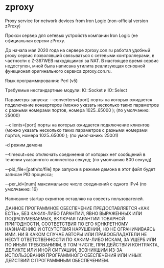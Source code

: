 # zproxy
Proxy service for network devices from Iron Logic (non-official version zProxy)

Прокси сервер для сетевых устройств компании Iron Logic (не официальная версяи zProxy.

До начала мая 2020 года на сервере zproxy.con.ru работал удобный proxy сервис позволявший связываться с сетевыми контроллерами, в частности с Z-397WEB находящимся за NAT. В настоящее время сервис недоступен, мной была написана утилита реализующая основной функционал оригинального сервиса zproxy.con.ru.

Язык программирования: Perl (v5)

Требуемые нестандартные модули: IO::Socket и IO::Select

Параметры запуска: 
  --converters=[port]
    порты на которых ожидается подключение конвертеров (можно указать несколько таких параметров с разными номерами портов, номера 1025..65000 );
    (по умолчанию: 25000)
    
  --clients=[port]
    порты на которых ожидается подключение клиентов (можно указать несколько таких параметров с разными номерами портов, номера 1025..65000 );
    (по умолчанию: 25001)
    
  -d 
    режим демона
  
  --timeout=sec
    отключать соединения от которых нет сообщений в течении указаннгого количества секунд;
    (по умолчанию 800 секунд)
    
  --pid_file=[path/to/file]
    при запуске в режиме демона в этот файл будет записан PID процесса;
    
  --per_id=[num]
    максимальное число соединений с одного IPv4
    (по умолчанию: 16)
    
Написание startup скриптов оставляю на совесть пользователей.

ДАННОЕ ПРОГРАММНОЕ ОБЕСПЕЧЕНИЕ ПРЕДОСТАВЛЯЕТСЯ «КАК ЕСТЬ», БЕЗ КАКИХ-ЛИБО ГАРАНТИЙ, ЯВНО ВЫРАЖЕННЫХ ИЛИ ПОДРАЗУМЕВАЕМЫХ, ВКЛЮЧАЯ ГАРАНТИИ ТОВАРНОЙ ПРИГОДНОСТИ, СООТВЕТСТВИЯ ПО ЕГО КОНКРЕТНОМУ НАЗНАЧЕНИЮ И ОТСУТСТВИЯ НАРУШЕНИЙ, НО НЕ ОГРАНИЧИВАЯСЬ ИМИ. НИ В КАКОМ СЛУЧАЕ АВТОРЫ ИЛИ ПРАВООБЛАДАТЕЛИ НЕ НЕСУТ ОТВЕТСТВЕННОСТИ ПО КАКИМ-ЛИБО ИСКАМ, ЗА УЩЕРБ ИЛИ ПО ИНЫМ ТРЕБОВАНИЯМ, В ТОМ ЧИСЛЕ, ПРИ ДЕЙСТВИИ КОНТРАКТА, ДЕЛИКТЕ ИЛИ ИНОЙ СИТУАЦИИ, ВОЗНИКШИМ ИЗ-ЗА ИСПОЛЬЗОВАНИЯ ПРОГРАММНОГО ОБЕСПЕЧЕНИЯ ИЛИ ИНЫХ ДЕЙСТВИЙ С ПРОГРАММНЫМ ОБЕСПЕЧЕНИЕМ. 
